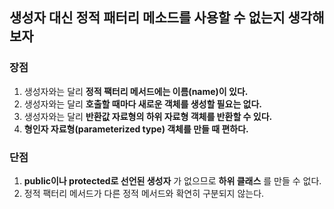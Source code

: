 ## 생성자 대신 정적 패터리 메소드를 사용할 수 없는지 생각해 보자

### 장점  
 1. 생성자와는 달리 __정적 팩터리 메서드에는 이름(name)이 있다.__  
 2. 생성자와는 달리 __호출할 때마다 새로운 객체를 생성할 필요는 없다.__  
 3. 생성자와는 달리 __반환값 자료형의 하위 자료형 객체를 반환할 수 있다.__  
 4. __형인자 자료형(parameterized type) 객체를 만들 때 편하다.__  

### 단점  
 1. __public이나 protected로 선언된 생성자__ 가 없으므로 __하위 클래스__ 를 만들 수 없다.  
 2. 정적 팩터리 메서드가 다른 정적 메서드와 확연히 구분되지 않는다.
